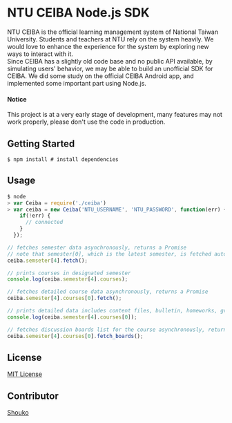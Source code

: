 NTU CEIBA Node.js SDK
============================

NTU CEIBA is the official learning management system of National Taiwan University.
Students and teachers at NTU rely on the system heavily.
We would love to enhance the experience for the system by exploring new ways to interact with it.<br>
Since CEIBA has a slightly old code base and no public API available, by simulating users' behavior, we may be able to build an unofficial SDK for CEIBA.
We did some study on the official CEIBA Android app, and implemented some important part using Node.js.

#### Notice
This project is at a very early stage of development, many features may not work properly, please don't use the code in production.<br>

## Getting Started

    $ npm install # install dependencies

## Usage

```js
$ node
> var Ceiba = require('./ceiba')
> var ceiba = new Ceiba('NTU_USERNAME', 'NTU_PASSWORD', function(err) {
    if(!err) {
      // connected
    }
  });
```

```js
// fetches semester data asynchronously, returns a Promise
// note that semester[0], which is the latest semester, is fetched automatically upon login
ceiba.semseter[4].fetch();

// prints courses in designated semester
console.log(ceiba.semester[4].courses);

// fetches detailed course data asynchronously, returns a Promise
ceiba.semester[4].courses[0].fetch();

// prints detailed data includes content files, bulletin, homeworks, grades
console.log(ceiba.semester[4].courses[0]);

// fetches discussion boards list for the course asynchronously, returns a Promise
ceiba.semester[4].courses[0].fetch_boards();
```

## License

[MIT License](LICENSE)

## Contributor

[Shouko](https://github.com/shouko)
